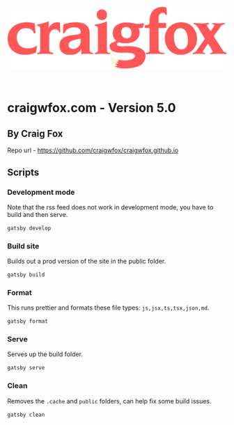 ![Craig fox logo](./src/images/craig-logo-red.svg)

<br />

# craigwfox.com - Version 5.0

## By Craig Fox

Repo url - https://github.com/craigwfox/craigwfox.github.io


## Scripts

### Development mode

Note that the rss feed does not work in development mode, you have to build and then serve.

```bash
gatsby develop
```

### Build site

Builds out a prod version of the site in the public folder.

```bash
gatsby build
```

### Format

This runs prettier and formats these file types: `js,jsx,ts,tsx,json,md`.

```bash
gatsby format
```

### Serve

Serves up the build folder.

```bash
gatsby serve
```

### Clean

Removes the `.cache` and `public` folders, can help fix some build issues.

```bash
gatsby clean
```


